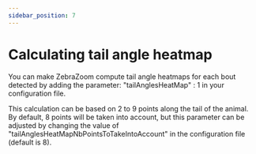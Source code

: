 ```yaml
---
sidebar_position: 7
---
```


# Calculating tail angle heatmap

You can make ZebraZoom compute tail angle heatmaps for each bout detected by adding the parameter:
"tailAnglesHeatMap" : 1
in your configuration file.

This calculation can be based on 2 to 9 points along the tail of the animal. By default, 8 points will be taken into account, but this parameter can be adjusted by changing the value of "tailAnglesHeatMapNbPointsToTakeIntoAccount" in the configuration file (default is 8).

